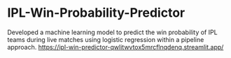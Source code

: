 # IPL-Win-Probability-Predictor
Developed a machine learning model to predict the win probability of IPL teams during live matches using logistic regression within a pipeline approach.
https://ipl-win-predictor-qwlitwvtox5mrcflnqdenq.streamlit.app/
